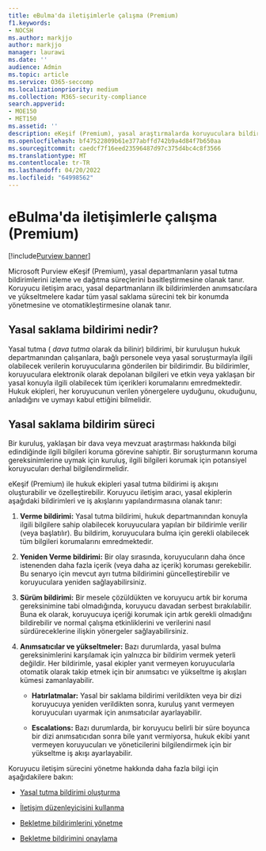 ```yaml
---
title: eBulma'da iletişimlerle çalışma (Premium)
f1.keywords:
- NOCSH
ms.author: markjjo
author: markjjo
manager: laurawi
ms.date: ''
audience: Admin
ms.topic: article
ms.service: O365-seccomp
ms.localizationpriority: medium
ms.collection: M365-security-compliance
search.appverid:
- MOE150
- MET150
ms.assetid: ''
description: eKeşif (Premium), yasal araştırmalarda koruyuculara bildirimde bulunarak yasal tutma bildirimi iş akışını yönetmeyi kolaylaştırır.
ms.openlocfilehash: bf47522809b61e377abffd742b9a4d84f7b650aa
ms.sourcegitcommit: caedcf7f16eed23596487d97c375d4bc4c8f3566
ms.translationtype: MT
ms.contentlocale: tr-TR
ms.lasthandoff: 04/20/2022
ms.locfileid: "64998562"
---
```

# <a name="work-with-communications-in-ediscovery-premium"></a>eBulma'da iletişimlerle çalışma (Premium)

[!include[Purview banner](../includes/purview-rebrand-banner.md)]

Microsoft Purview eKeşif (Premium), yasal departmanların yasal tutma bildirimlerini izleme ve dağıtma süreçlerini basitleştirmesine olanak tanır. Koruyucu iletişim aracı, yasal departmanların ilk bildirimlerden anımsatıcılara ve yükseltmelere kadar tüm yasal saklama sürecini tek bir konumda yönetmesine ve otomatikleştirmesine olanak tanır.

## <a name="what-is-a-legal-hold-notification"></a>Yasal saklama bildirimi nedir?

Yasal tutma ( *dava tutma* olarak da bilinir) bildirimi, bir kuruluşun hukuk departmanından çalışanlara, bağlı personele veya yasal soruşturmayla ilgili olabilecek verilerin koruyucularına gönderilen bir bildirimdir. Bu bildirimler, koruyuculara elektronik olarak depolanan bilgileri ve etkin veya yaklaşan bir yasal konuyla ilgili olabilecek tüm içerikleri korumalarını emredmektedir. Hukuk ekipleri, her koruyucunun verilen yönergelere uyduğunu, okuduğunu, anladığını ve uymayı kabul ettiğini bilmelidir.

## <a name="the-legal-hold-notification-process"></a>Yasal saklama bildirim süreci

Bir kuruluş, yaklaşan bir dava veya mevzuat araştırması hakkında bilgi edindiğinde ilgili bilgileri koruma görevine sahiptir. Bir soruşturmanın koruma gereksinimlerine uymak için kuruluş, ilgili bilgileri korumak için potansiyel koruyucuları derhal bilgilendirmelidir.

eKeşif (Premium) ile hukuk ekipleri yasal tutma bildirimi iş akışını oluşturabilir ve özelleştirebilir. Koruyucu iletişim aracı, yasal ekiplerin aşağıdaki bildirimleri ve iş akışlarını yapılandırmasına olanak tanır:

1. **Verme bildirimi:** Yasal tutma bildirimi, hukuk departmanından konuyla ilgili bilgilere sahip olabilecek koruyuculara yapılan bir bildirimle verilir (veya başlatılır). Bu bildirim, koruyuculara bulma için gerekli olabilecek tüm bilgileri korumalarını emredmektedir.

2. **Yeniden Verme bildirimi:** Bir olay sırasında, koruyucuların daha önce istenenden daha fazla içerik (veya daha az içerik) koruması gerekebilir. Bu senaryo için mevcut ayrı tutma bildirimini güncelleştirebilir ve koruyuculara yeniden sağlayabilirsiniz.

3. **Sürüm bildirimi:** Bir mesele çözüldükten ve koruyucu artık bir koruma gereksinimine tabi olmadığında, koruyucu davadan serbest bırakılabilir. Buna ek olarak, koruyucuya içeriği korumak için artık gerekli olmadığını bildirebilir ve normal çalışma etkinliklerini ve verilerini nasıl sürdüreceklerine ilişkin yönergeler sağlayabilirsiniz.

4. **Anımsatıcılar ve yükseltmeler:** Bazı durumlarda, yasal bulma gereksinimlerini karşılamak için yalnızca bir bildirim vermek yeterli değildir. Her bildirimle, yasal ekipler yanıt vermeyen koruyucularla otomatik olarak takip etmek için bir anımsatıcı ve yükseltme iş akışları kümesi zamanlayabilir.

   - **Hatırlatmalar:** Yasal bir saklama bildirimi verildikten veya bir dizi koruyucuya yeniden verildikten sonra, kuruluş yanıt vermeyen koruyucuları uyarmak için anımsatıcılar ayarlayabilir.

   - **Escalations:** Bazı durumlarda, bir koruyucu belirli bir süre boyunca bir dizi anımsatıcıdan sonra bile yanıt vermiyorsa, hukuk ekibi yanıt vermeyen koruyucuları ve yöneticilerini bilgilendirmek için bir yükseltme iş akışı ayarlayabilir.

Koruyucu iletişim sürecini yönetme hakkında daha fazla bilgi için aşağıdakilere bakın: 

- [Yasal tutma bildirimi oluşturma](create-hold-notification.md)

- [İletişim düzenleyicisini kullanma](using-communications-editor.md)

- [Bekletme bildirimlerini yönetme](manage-hold-notification.md)

- [Bekletme bildirimini onaylama](acknowledge-hold-notification.md)